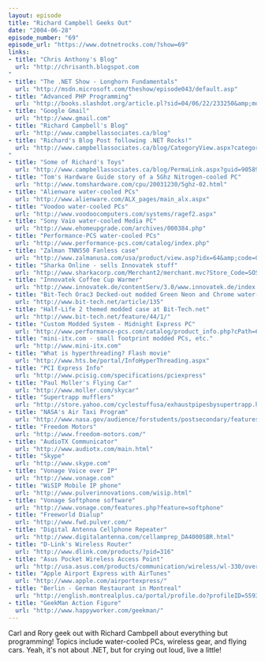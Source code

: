 ```yaml
---
layout: episode
title: "Richard Campbell Geeks Out"
date: "2004-06-28"
episode_number: "69"
episode_url: "https://www.dotnetrocks.com/?show=69"
links:
- title: "Chris Anthony's Blog"
  url: "http://chrisanth.blogspot.com
"
- title: "The .NET Show - Longhorn Fundamentals"
  url: "http://msdn.microsoft.com/theshow/episode043/default.asp"
- title: "Advanced PHP Programming"
  url: "http://books.slashdot.org/article.pl?sid=04/06/22/233250&amp;mode=thread&amp;tid=126&amp;tid=156&amp;tid=169&amp;tid=185"
- title: "Google Gmail"
  url: "http://www.gmail.com"
- title: "Richard Campbell's Blog"
  url: "http://www.campbellassociates.ca/blog"
- title: "Richard's Blog Post following .NET Rocks!"
  url: "http://www.campbellassociates.ca/blog/CategoryView.aspx?category=Water%20Cooling
"
- title: "Some of Richard's Toys"
  url: "http://www.campbellassociates.ca/blog/PermaLink.aspx?guid=90589919-f951-48b2-94c4-17646ac8588b"
- title: "Tom's Hardware Guide story of a 5Ghz Nitrogen-cooled PC"
  url: "http://www.tomshardware.com/cpu/20031230/5ghz-02.html"
- title: "Alienware water-cooled PCs"
  url: "http://www.alienware.com/ALX_pages/main_alx.aspx"
- title: "Voodoo water-cooled PCs"
  url: "http://www.voodoocomputers.com/systems/ragef2.aspx"
- title: "Sony Vaio water-cooled Media PC"
  url: "http://www.ehomeupgrade.com/archives/000384.php"
- title: "Performance-PCS water-cooled PCs"
  url: "http://www.performance-pcs.com/catalog/index.php"
- title: "Zalman TNN550 Fanless case"
  url: "http://www.zalmanusa.com/usa/product/view.asp?idx=64&amp;code=020"
- title: "Sharka Online - sells Innovatek stuff"
  url: "http://www.sharkacorp.com/Merchant2/merchant.mvc?Store_Code=SOS"
- title: "Innovatek Coffee Cup Warmer"
  url: "http://www.innovatek.de/contentServ/3.0/www.innovatek.de/index.php?StoryID=766"
- title: "Bit-Tech Orac3 Decked-out modded Green Neon and Chrome water-cooled PC"
  url: "http://www.bit-tech.net/article/135"
- title: "Half-Life 2 themed modded case at Bit-Tech.net"
  url: "http://www.bit-tech.net/feature/44/1/"
- title: "Custom Modded System - Midnight Express PC"
  url: "http://www.performance-pcs.com/catalog/product_info.php?cPath=63_41&amp;products_id=310&amp;osCsid=e0f18d01cf476f21fe91c4cc607160f0"
- title: "mini-itx.com - small footprint modded PCs, etc."
  url: "http://www.mini-itx.com"
- title: "What is hyperthreading? Flash movie"
  url: "http://www.hts.be/portal/InfoHyperThreading.aspx"
- title: "PCI Express Info"
  url: "http://www.pcisig.com/specifications/pciexpress"
- title: "Paul Moller's Flying Car"
  url: "http://www.moller.com/skycar"
- title: "Supertrapp mufflers"
  url: "http://store.yahoo.com/cyclestuffusa/exhaustpipesbysupertrapp.html?source=google&amp;kw=supertrapp+muffler"
- title: "NASA's Air Taxi Program"
  url: "http://www.nasa.gov/audience/forstudents/postsecondary/features/F_Call_for_Taxi.html"
- title: "Freedom Motors"
  url: "http://www.freedom-motors.com/"
- title: "AudioTX Communicator"
  url: "http://www.audiotx.com/main.html"
- title: "Skype"
  url: "http://www.skype.com"
- title: "Vonage Voice over IP"
  url: "http://www.vonage.com"
- title: "WiSIP Mobile IP phone"
  url: "http://www.pulverinnovations.com/wisip.html"
- title: "Vonage Softphone software"
  url: "http://www.vonage.com/features.php?feature=softphone"
- title: "Freeworld Dialup"
  url: "http://www.fwd.pulver.com/"
- title: "Digital Antenna Cellphone Repeater"
  url: "http://www.digitalantenna.com/cellamprep_DA4000SBR.html"
- title: "D-Link's Wireless Router"
  url: "http://www.dlink.com/products/?pid=316"
- title: "Asus Pocket Wireless Access Point"
  url: "http://usa.asus.com/products/communication/wireless/wl-330/overview.htm"
- title: "Apple Airport Express with AirTunes"
  url: "http://www.apple.com/airportexpress/"
- title: "Berlin - German Restaurant in Montreal"
  url: "http://english.montrealplus.ca/portal/profile.do?profileID=559369"
- title: "GeekMan Action Figure"
  url: "http://www.happyworker.com/geekman/"
---
```


Carl and Rory geek out with Richard Cambpell about everything but programming! Topics include water-cooled PCs, wireless gear, and flying cars. Yeah, it's not about .NET, but for crying out loud, live a little!
